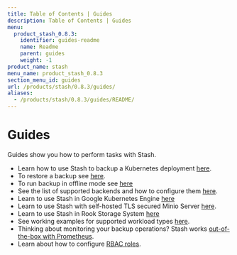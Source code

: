 ```yaml
---
title: Table of Contents | Guides
description: Table of Contents | Guides
menu:
  product_stash_0.8.3:
    identifier: guides-readme
    name: Readme
    parent: guides
    weight: -1
product_name: stash
menu_name: product_stash_0.8.3
section_menu_id: guides
url: /products/stash/0.8.3/guides/
aliases:
  - /products/stash/0.8.3/guides/README/
---
```

# Guides

Guides show you how to perform tasks with Stash.

- Learn how to use Stash to backup a Kubernetes deployment [here](/products/stash/0.8.3/guides/backup).
- To restore a backup see [here](/products/stash/0.8.3/guides/restore).
- To run backup in offline mode see [here](/products/stash/0.8.3/guides/offline_backup)
- See the list of supported backends and how to configure them [here](/products/stash/0.8.3/guides/backends).
- Learn to use Stash in Google Kubernetes Engine [here](/products/stash/0.8.3/guides/platforms/gke)
- Learn to use Stash with self-hosted TLS secured Minio Server [here](/products/stash/0.8.3/guides/platforms/minio).
- Learn to use Stash in Rook Storage System [here](/products/stash/0.8.3/guides/platforms/rook)
- See working examples for supported workload types [here](/products/stash/0.8.3/guides/workloads).
- Thinking about monitoring your backup operations? Stash works [out-of-the-box with Prometheus](/products/stash/0.8.3/guides/monitoring/overview).
- Learn about how to configure [RBAC roles](/products/stash/0.8.3/guides/rbac).
